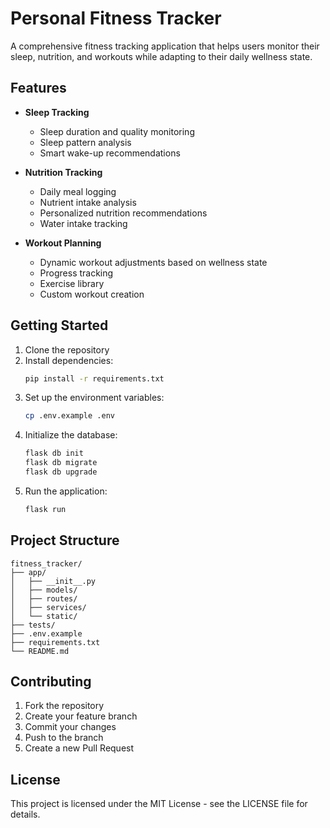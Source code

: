 # Personal Fitness Tracker

A comprehensive fitness tracking application that helps users monitor their sleep, nutrition, and workouts while adapting to their daily wellness state.

## Features

- **Sleep Tracking**
  - Sleep duration and quality monitoring
  - Sleep pattern analysis
  - Smart wake-up recommendations

- **Nutrition Tracking**
  - Daily meal logging
  - Nutrient intake analysis
  - Personalized nutrition recommendations
  - Water intake tracking

- **Workout Planning**
  - Dynamic workout adjustments based on wellness state
  - Progress tracking
  - Exercise library
  - Custom workout creation

## Getting Started

1. Clone the repository
2. Install dependencies:
   ```bash
   pip install -r requirements.txt
   ```
3. Set up the environment variables:
   ```bash
   cp .env.example .env
   ```
4. Initialize the database:
   ```bash
   flask db init
   flask db migrate
   flask db upgrade
   ```
5. Run the application:
   ```bash
   flask run
   ```

## Project Structure

```
fitness_tracker/
├── app/
│   ├── __init__.py
│   ├── models/
│   ├── routes/
│   ├── services/
│   └── static/
├── tests/
├── .env.example
├── requirements.txt
└── README.md
```

## Contributing

1. Fork the repository
2. Create your feature branch
3. Commit your changes
4. Push to the branch
5. Create a new Pull Request

## License

This project is licensed under the MIT License - see the LICENSE file for details. 